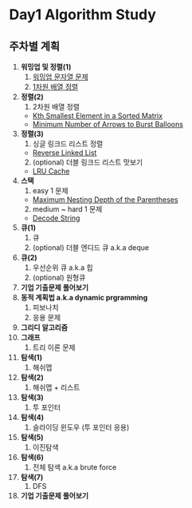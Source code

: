 # Day1 Algorithm Study

## 주차별 계획

1. **워밍업 및 정렬(1)**
    1. [워밍업 문자열 문제](https://leetcode.com/problems/longest-palindrome/)
    2. [1차원 배열 정렬](https://leetcode.com/problems/sort-an-array/) 
2. **정렬(2)**
    1. 2차원 배열 정렬
    - [Kth Smallest Element in a Sorted Matrix](https://leetcode.com/problems/kth-smallest-element-in-a-sorted-matrix)
    - [Minimum Number of Arrows to Burst Balloons](https://leetcode.com/problems/minimum-number-of-arrows-to-burst-balloons/)
3. **정렬(3)**
    1. 싱글 링크드 리스트 정렬
    - [Reverse Linked List](https://leetcode.com/problems/reverse-linked-list/description/)
    2. (optional) 더블 링크드 리스트 맛보기
    - [LRU Cache](https://leetcode.com/problems/lru-cache/)
4. **스택**
    1. easy 1 문제
    - [Maximum Nesting Depth of the Parentheses](https://leetcode.com/problems/maximum-nesting-depth-of-the-parentheses)
    2. medium ~ hard 1 문제
    - [Decode String](https://leetcode.com/problems/decode-string)
5. **큐(1)**
    1. 큐
    2. (optional) 더블 엔디드 큐 a.k.a deque
6. **큐(2)**
    1. 우선순위 큐 a.k.a 힙
    2. (optional) 원형큐
7. **기업 기출문제 풀어보기**
8. **동적 계획법 a.k.a dynamic prgramming**
    1. 피보나치
    2. 응용 문제
9. **그리디 알고리즘**
10. **그래프**
    1. 트리 이론 문제
11. **탐색(1)**
    1. 해쉬맵
12. **탐색(2)**
    1. 해쉬맵 + 리스트
13. **탐색(3)**
    1. 투 포인터
14. **탐색(4)**
    1. 슬라이딩 윈도우 (투 포인터 응용)
15. **탐색(5)**
    1. 이진탐색
16. **탐색(6)**
    1. 전체 탐색 a.k.a brute force
17. **탐색(7)**
    1. DFS
18. **기업 기출문제 풀어보기**
